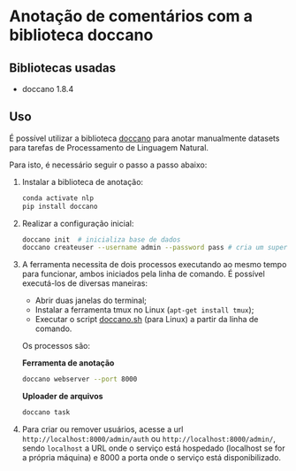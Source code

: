 # Anotação de comentários com a biblioteca doccano

## Bibliotecas usadas

* doccano 1.8.4

## Uso

É possível utilizar a biblioteca [doccano](https://github.com/doccano/doccano) para anotar manualmente datasets para
tarefas de Processamento de Linguagem Natural.

Para isto, é necessário seguir o passo a passo abaixo:

1. Instalar a biblioteca de anotação:

   ```bash
   conda activate nlp
   pip install doccano
   ```

2. Realizar a configuração inicial:

   ```bash
   doccano init  # inicializa base de dados
   doccano createuser --username admin --password pass # cria um super-usuário
   ```

3. A ferramenta necessita de dois processos executando ao mesmo tempo para funcionar, ambos iniciados pela linha de
   comando. É possível executá-los de diversas maneiras:
    * Abrir duas janelas do terminal;
    * Instalar a ferramenta tmux no Linux (`apt-get install tmux`);
    * Executar o script [doccano.sh](annotation/doccano.sh) (para Linux) a partir da linha de comando.

   Os processos são:

   **Ferramenta de anotação**

   ```bash
   doccano webserver --port 8000
   ```

   **Uploader de arquivos**

   ```bash
   doccano task
   ```

4. Para criar ou remover usuários, acesse a url `http://localhost:8000/admin/auth` ou `http://localhost:8000/admin/`,
   sendo `localhost` a URL onde o serviço está hospedado (localhost se for a própria máquina) e 8000 a porta onde o
   serviço está disponibilizado.
